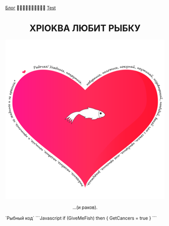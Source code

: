 [Блог](/blog/) 🥒🥒🥒🥒🥒🥒🥒🥒🥒🥒 [Test](/github-slideshow)
# <center>XPIOKBA ЛЮБИТ РЫБКУ</center>
![Image](heart.png)
<center>...(и раков).</center>
<br>
`Рыбный код`
```Javascript 
if (GiveMeFish)
then {
  GetCancers = true
}
```
